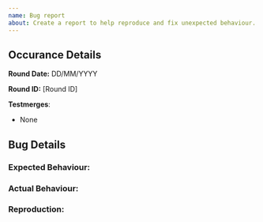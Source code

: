 ```yaml
---
name: Bug report
about: Create a report to help reproduce and fix unexpected behaviour.
---
```


## Occurance Details
<!-- **INCLUDE THE ROUND ID AND THE ROUND DATE**-->
<!-- If you discovered this issue from playing beestation hosted servers:-->

**Round Date:** DD/MM/YYYY

**Round ID:** [Round ID]

**Testmerges**:
- None

<!-- If you're certain the issue is to be caused by a test merge [OOC tab -> Show Server Revision], report it in the pull request's comment section rather than on the tracker(If you're unsure you can refer to the issue number by prefixing said number with #. The issue number can be found beside the title after submitting it to the tracker).If no testmerges are active, feel free to remove this section. -->

## Bug Details

### Expected Behaviour:

<!--What behaviour did you expect to occur?-->

### Actual Behaviour:

<!--What behaviour occurred?-->

### Reproduction:

<!-- Explain your issue in detail, including the steps to reproduce it. Issues without proper reproduction steps or explanation are open to being ignored/closed by maintainers.-->

<!-- **For Admins:** Oddities induced by var-edits and other admin tools are not necessarily bugs. Verify that your issues occur under regular circumstances before reporting them. -->
